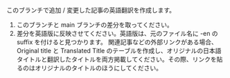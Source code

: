 このブランチで追加 / 変更した記事の英語翻訳を作成します。

1. このブランチと main ブランチの差分を取ってください。
2. 差分を英語版に反映させてください。英語版は、元のファイル名に -en の suffix を付けると見つかります。
関連記事などの外部リンクがある場合、 Original title と Translated Title のテーブルを作成し、オリジナルの日本語タイトルと翻訳したタイトルを両方掲載してください。その際、リンクを貼るのはオリジナルのタイトルのほうにしてください。
